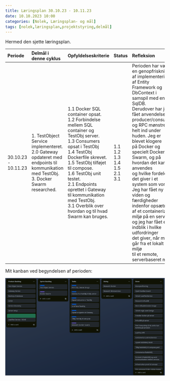 ```yaml
---
title: Læringsplan 30.10.23 - 10.11.23
date: 10.10.2023 10:00
categories: [Nolek, Læringsplan- og mål]
tags: [nolek,læringsplan,projektstyring,delmål]
---
```

Hermed den sjette læringsplan. 

| Periode             | Delmål i denne cyklus                                                                                                                                  | Opfyldelseskriterie                                                                                                                                                                                                                                                                                                                                                                                              | Status                                        | Refleksion                                                                                                                                                                                                                                                                                                                                                                                                                                                                                                                                                                                                                         | Evaluering                                                                                                                                                                                                                                                                                                                                                                                                                                                                                                                                    |
|:--------------------|:-------------------------------------------------------------------------------------------------------------------------------------------------------|:-----------------------------------------------------------------------------------------------------------------------------------------------------------------------------------------------------------------------------------------------------------------------------------------------------------------------------------------------------------------------------------------------------------------|:----------------------------------------------|:-----------------------------------------------------------------------------------------------------------------------------------------------------------------------------------------------------------------------------------------------------------------------------------------------------------------------------------------------------------------------------------------------------------------------------------------------------------------------------------------------------------------------------------------------------------------------------------------------------------------------------------|:----------------------------------------------------------------------------------------------------------------------------------------------------------------------------------------------------------------------------------------------------------------------------------------------------------------------------------------------------------------------------------------------------------------------------------------------------------------------------------------------------------------------------------------------|
| 30.10.23 - 10.11.23 | 1. TestObject Service implementeret.<br> 2.0 Gateway opdateret med endpoints til kommunikation med TestObj.<br> 3. Docker Swarm researched. | 1.1 Docker SQL container opsat. <br> 1.2 Forbindelse mellem SQL container og TestObj server. <br> 1.3 Consumers opsat i TestObj <br> 1.4 TestObj Dockerfile skrevet. <br> 1.5 TestObj tilføjet til compose. <br> 1.6 TestObj unit testet.<br> 2.1 Endpoints oprettet i Gateway til kommunikation med TestObj. <br> 3.1 Overblik over hvordan og til hvad Swarm kan bruges. | 1.1<br>1.2<br>1.3<br>1.4<br>1.5<br>2.1<br>3.1 | Perioden har været en genopfriskning af implementering<br> af Entity Framework og DbContext i samspil med en SqlDB.<br> Derudover har jeg fået anvendelsen af producer/consumer<br> og RPC mønstrene helt ind under huden. Jeg er blevet klogere<br> på Docker og specielt Docker Swarm, og på hvordan det kan anvendes<br> og hvilke fordele det giver i et system som vores.<br> Jeg har fået ny viden og færdigheder indenfor opsætning<br> af et containerized miljø på en server,<br> og jeg har fået et indblik i hvilke udfordringer<br> det giver, når man går fra et lokalt miljø<br> til et remote, serverbaseret miljø. | Endelig kom jeg i mål med alt jeg havde sat mig for<br> i en sprint. Det er første gang, så jeg er glad<br> for, at tidsestimeringen er blevet nemmere. Udviklingen<br> af TestObjectService er gået relativt hurtigt<br>, og jeg føler, at det er et tegn på, at de<br> mønstre og teknologier jeg har brugt så lang tid<br> på at få til at køre, endelig begynder at sidde<br> under neglene. <br> Det har været mega fedt at flytte hele systemet<br> over på serveren. Det giver en følelse af, at<br> det hele er lidt mere realistisk. |  

Mit kanban ved begyndelsen af perioden:

<img src="/assets/images/kanban_3110.png" alt="image should have been here">
